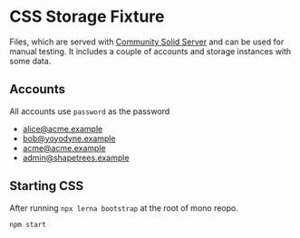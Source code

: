 # CSS Storage Fixture

Files, which are served with [Community Solid Server](https://communitysolidserver.github.io/CommunitySolidServer/)
and can be used for manual testing. It includes a couple of accounts and storage instances with some data.

## Accounts

All accounts use `password` as the password

* alice@acme.example
* bob@yoyodyne.example
* acme@acme.example
* admin@shapetrees.example

## Starting CSS

After running `npx lerna bootstrap` at the root of mono reopo.

``` bash
npm start
```
